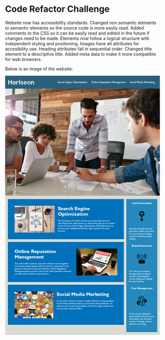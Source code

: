 # Code Refactor Challenge
Website now has accessibility standards. 
Changed non semantic elements to semantic elements so the source code is more easily read.
Added comments to the CSS so it can be easily read and edited in the future if changes need to be made.
Elements now follow a logical structure with independent styling and positioning.
Images have alt attributes for accesibility use.
Heading attributes fall in sequential order.
Changed title element to a descriptive title.
Added meta data to make it more compatible for web browsers.

Below is an image of the website:

![The Horiseon webpage includes a navigation bar, a header image, and cards with text and images at the bottom of the page.](./Assets/horiseon-web-page.png)
